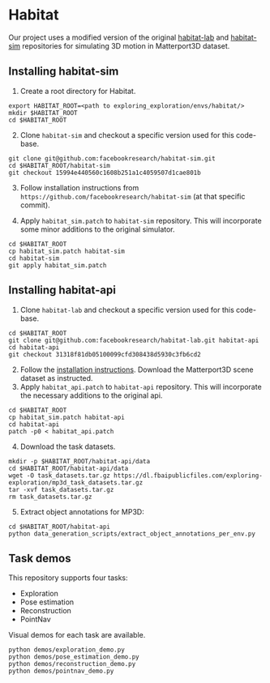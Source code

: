 # Habitat
Our project uses a modified version of the original [habitat-lab](https://github.com/facebookresearch/habitat-lab) and [habitat-sim](https://github.com/facebookresearch/habitat-sim) repositories for simulating 3D motion in Matterport3D dataset. 

## Installing habitat-sim
1. Create a root directory for Habitat.

  ```
  export HABITAT_ROOT=<path to exploring_exploration/envs/habitat/>
  mkdir $HABITAT_ROOT
  cd $HABITAT_ROOT
  ```
2. Clone `habitat-sim` and checkout a specific version used for this code-base.

  ```
  git clone git@github.com:facebookresearch/habitat-sim.git
  cd $HABITAT_ROOT/habitat-sim
  git checkout 15994e440560c1608b251a1c4059507d1cae801b
  ```

3. Follow installation instructions from `https://github.com/facebookresearch/habitat-sim` (at that specific commit).

4. Apply `habitat_sim.patch` to `habitat-sim` repository. This will incorporate some minor additions to the original simulator.

  ```
  cd $HABITAT_ROOT
  cp habitat_sim.patch habitat-sim
  cd habitat-sim
  git apply habitat_sim.patch
  ```

## Installing habitat-api
1. Clone `habitat-lab` and checkout a specific version used for this code-base.

  ```
  cd $HABITAT_ROOT
  git clone git@github.com:facebookresearch/habitat-lab.git habitat-api
  cd habitat-api
  git checkout 31318f81db05100099cfd308438d5930c3fb6cd2
  ```
2. Follow the [installation instructions](https://github.com/facebookresearch/habitat-api). Download the Matterport3D scene dataset as instructed.
3. Apply `habitat_api.patch` to `habitat-api` repository. This will incorporate the necessary additions to the original api.

  ```
  cd $HABITAT_ROOT
  cp habitat_sim.patch habitat-api
  cd habitat-api
  patch -p0 < habitat_api.patch
  ```

4. Download the task datasets.

  ```
  mkdir -p $HABITAT_ROOT/habitat-api/data
  cd $HABITAT_ROOT/habitat-api/data
  wget -O task_datasets.tar.gz https://dl.fbaipublicfiles.com/exploring-exploration/mp3d_task_datasets.tar.gz
  tar -xvf task_datasets.tar.gz
  rm task_datasets.tar.gz
  ```
5. Extract object annotations for MP3D:

  ```
  cd $HABITAT_ROOT/habitat-api
  python data_generation_scripts/extract_object_annotations_per_env.py
  ```

## Task demos
This repository supports four tasks:

- Exploration
- Pose estimation
- Reconstruction
- PointNav

Visual demos for each task are available.

```
python demos/exploration_demo.py
python demos/pose_estimation_demo.py
python demos/reconstruction_demo.py
python demos/pointnav_demo.py
```
